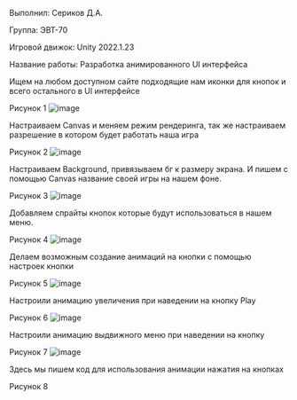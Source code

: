 Выполнил: Сериков Д.А.

Группа: ЭВТ-70

Игровой движок: Unity 2022.1.23

Название работы: Разработка анимированного UI интерфейса

Ищем на любом доступном сайте подходящие нам иконки для кнопок и всего остального в UI интерфейсе
 
Рисунок 1
![image](https://user-images.githubusercontent.com/119409903/205110265-7d03a996-19ca-4c55-ba45-de5b7e091bf8.png)

Настраиваем Canvas и меняем режим рендеринга, так же настраиваем разрешение в котором будет работать наша игра
 
Рисунок 2
![image](https://user-images.githubusercontent.com/119409903/205110331-e8a4d6b4-8f31-4d80-8495-afa46ab58bce.png)

Настраиваем Background, привязываем бг к размеру экрана. И пишем с помощью Canvas название своей игры на нашем фоне.
 
Рисунок 3
![image](https://user-images.githubusercontent.com/119409903/205110383-2486d877-b7d0-43c6-92d5-e490f44a30f7.png)

Добавляем спрайты кнопок которые будут использоваться в нашем меню.
 
Рисунок 4
![image](https://user-images.githubusercontent.com/119409903/205110553-a3d4072f-cb66-44de-93dc-d9f070c0ddec.png)

Делаем возможным создание анимаций на кнопки с помощью настроек кнопки
 
Рисунок 5
![image](https://user-images.githubusercontent.com/119409903/205110832-624428bf-4e4c-4619-a282-8a4d22bdbcb1.png)

Настроили анимацию увеличения при наведении на кнопку Play
 
Рисунок 6
![image](https://user-images.githubusercontent.com/119409903/205110869-20cc2718-127d-4b01-8bca-4c48f3c209d9.png)

Настроили анимацию выдвижного меню при наведении на кнопку 
 
Рисунок 7
![image](https://user-images.githubusercontent.com/119409903/205110894-c27e7d18-62bb-47fe-86af-9f832b512f09.png)

Здесь мы пишем код для использования анимации нажатия на кнопках
 
Рисунок 8
